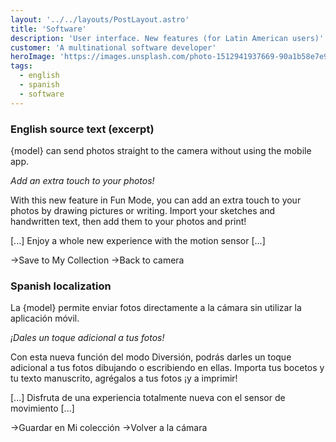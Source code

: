 ```yaml
---
layout: '../../layouts/PostLayout.astro'
title: 'Software'
description: 'User interface. New features (for Latin American users)'
customer: 'A multinational software developer'
heroImage: 'https://images.unsplash.com/photo-1512941937669-90a1b58e7e9c?ixlib=rb-4.0.3&ixid=MnwxMjA3fDB8MHxwaG90by1wYWdlfHx8fGVufDB8fHx8&auto=format&fit=crop&w=2070&q=80'
tags:
  - english
  - spanish
  - software
---
```

### English source text (excerpt)

{model} can send photos straight to the camera without using the mobile app.

_Add an extra touch to your photos!_

With this new feature in Fun Mode, you can add an extra touch to your photos by drawing pictures or writing.
Import your sketches and handwritten text, then add them to your photos and print!

[...]
Enjoy a whole new experience with the motion sensor
[...]

→Save to My Collection
→Back to camera


### Spanish localization

La {model} permite enviar fotos directamente a la cámara sin utilizar la aplicación móvil.

_¡Dales un toque adicional a tus fotos!_

Con esta nueva función del modo Diversión, podrás darles un toque adicional a tus fotos dibujando o escribiendo en ellas.
Importa tus bocetos y tu texto manuscrito, agrégalos a tus fotos ¡y a imprimir!

[...]
Disfruta de una experiencia totalmente nueva con el sensor de movimiento
[...]

→Guardar en Mi colección
→Volver a la cámara


